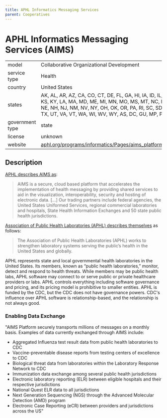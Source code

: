 ```yaml
---
title: APHL Informatics Messaging Services
parent: Cooperatives
---
```


# APHL Informatics Messaging Services (AIMS)

|                   |                                          |
|:------------------|:-----------------------------------------|
| model             | Collaborative Organizational Development
| service type      | Health
| country           | United States
| states            | AK, AL, AR, AZ, CA, CO, CT, DE, FL, GA, HI, IA, ID, IL, IN, KS, KY, LA, MA, MD, ME, MI, MN, MO, MS, MT, NC, ND, NE, NH, NJ, NM, NV, NY, OH, OK, OR, PA, RI, SC, SD, TN, TX, UT, VA, VT, WA, WI, WV, WY, AS, DC, GU, MP, PR, VI
| government type   | state
| license           | unknown
| website           | [aphl.org/programs/informatics/Pages/aims_platform.aspx](https://www.aphl.org/programs/informatics/Pages/aims_platform.aspx)

## Description

[APHL describes AIMS as](https://www.aphl.org/programs/informatics/Pages/aims_platform.aspx):

> AIMS is a secure, cloud based platform that accelerates the implementation of health messaging by providing shared services to aid in the visualization, interoperability, security and hosting of electronic data. [...] Our trading partners include federal agencies, the United States Uniformed Services, regional commercial laboratories and hospitals, State Health Information Exchanges and 50 state public health jurisdictions.

[Association of Public Health Laboratories (APHL) describes themselves](https://www.aphl.org/aboutAPHL/Pages/profile.aspx) as follows:

> The Association of Public Health Laboratories (APHL) works to strengthen laboratory systems serving the public’s health in the United States and globally.

APHL represents state and local governmental health laboratories in the United States. Its members, known as “public health labo​ra​tories,” monitor, detect and respond to health threats. While members may be public health labs, APHL software may connect to or serve public or private healthcare providers or labs. APHL controls everything including software governance and pricing, and its pricing model is prohibitive to smaller entities. APHL is funded by the CDC, but the CDC does not have governance powers. CDC's influence over APHL software is relationship-based, and the relationship is not always good.

### Enabling Data Exchange

"AIMS Platform securely transports millions of messages on a monthly basis. Examples of data currently exchanged through AIMS include: 
- Aggregated Influenza test result data from public health laboratories to CDC
- Vaccine-preventable disease reports from testing centers of excellence to CDC
- Biological threat data from laboratories within the Laboratory Response Network to CDC
- Immunization data exchange among several public health jurisdictions
- Electronic laboratory reporting (ELR) between eligible hospitals and their respective jurisdictions
- National Quest ELR data to all jurisdictions
- Next Generation Sequencing (NGS) through the Advanced Molecular Detection (AMD) program
- Electronic Case Reporting (eCR) between providers and jurisdictions across the US"
